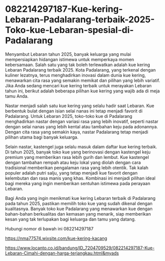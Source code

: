 # 082214297187-Kue-kering-Lebaran-Padalarang-terbaik-2025-Toko-kue-Lebaran-spesial-di-Padalarang

Menyambut Lebaran tahun 2025, banyak keluarga yang mulai mempersiapkan hidangan istimewa untuk memperkaya momen kebersamaan. Salah satu yang tak boleh terlewatkan adalah kue kering Lebaran Padalarang terbaik 2025. Kota Padalarang, yang terkenal dengan kuliner lezatnya, terus menghadirkan inovasi dalam dunia kue kering, menawarkan cita rasa yang semakin memikat dan pilihan yang lebih variatif. Jika Anda sedang mencari kue kering terbaik untuk merayakan Lebaran tahun ini, berikut adalah beberapa pilihan kue kering yang wajib ada di meja tamu Anda.

Nastar menjadi salah satu kue kering yang selalu hadir saat Lebaran. Kue berbentuk bulat dengan isian selai nanas ini tetap menjadi favorit di Padalarang. Untuk Lebaran 2025, toko-toko kue di Padalarang menghadirkan nastar dengan variasi rasa yang lebih inovatif, seperti nastar dengan selai nanas yang lebih kental atau tambahan keju pada adonannya. Dengan cita rasa yang semakin kaya, nastar Padalarang tetap menjadi pilihan utama bagi banyak keluarga.

Selain nastar, kastengel juga selalu masuk dalam daftar kue kering terbaik. Di tahun 2025, banyak toko kue yang berinovasi dengan kastengel keju premium yang memberikan rasa lebih gurih dan lembut. Kue kastengel dengan tambahan rempah atau keju lokal yang diolah dengan cara tradisional memberikan pengalaman rasa yang lebih otentik. Tak kalah populer adalah putri salju, yang tetap menjadi kue favorit dengan kelembutan dan rasa manis yang khas. Kombinasi ini menjadi pilihan ideal bagi mereka yang ingin memberikan sentuhan istimewa pada perayaan Lebaran.

Bagi Anda yang ingin menikmati kue kering Lebaran terbaik di Padalarang pada tahun 2025, pastikan memilih toko kue yang sudah dikenal dengan kualitasnya. Banyak toko kue Padalarang yang menawarkan kue dengan bahan-bahan berkualitas dan kemasan yang menarik, siap memberikan kesan yang tak terlupakan bagi keluarga dan tamu yang datang.

Hubungi nomor di bawah ini
082214297187

https://nma77574.wixsite.com/kue-kering-kacang

https://www.locanto.co.id/bandung/ID_7204709529/082214297187-Kue-Lebaran-Cimahi-dengan-harga-terjangkau.html&myads
